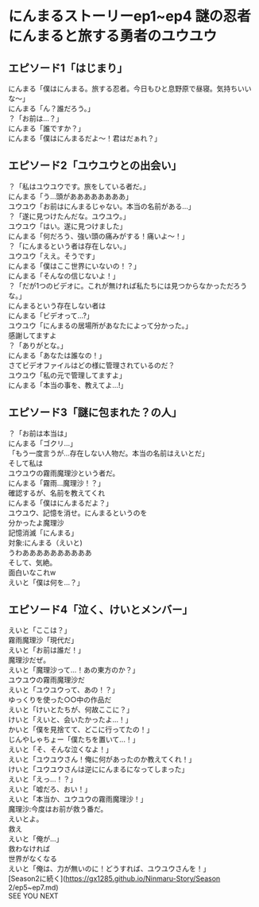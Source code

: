 # にんまるストーリーep1~ep4 謎の忍者にんまると旅する勇者のユウユウ
## エピソード1「はじまり」
にんまる「僕はにんまる。旅する忍者。今日もひと息野原で昼寝。気持ちいいな〜」  
にんまる「ん？誰だろう。」  
？「お前は…？」  
にんまる「誰ですか？」  
にんまる「僕はにんまるだよ〜！君はだぁれ？」  
## エピソード2「ユウユウとの出会い」
？「私はユウユウです。旅をしている者だ。」  
にんまる「う…頭がああああああああ」  
ユウユウ「お前はにんまるじゃない。本当の名前がある…」  
？「遂に見つけたんだな。ユウユウ。」  
ユウユウ「はい。遂に見つけました」  
にんまる「何だろう、強い頭の痛みがする！痛いよ〜！」  
？「にんまるという者は存在しない。」  
ユウユウ「ええ。そうです」   
にんまる「僕はここ世界にいないの！？」  
にんまる「そんなの信じないよ！」  
？「だが1つのビデオに。これが無ければ私たちには見つからなかっただろうな。」  
にんまるという存在しない者は  
にんまる「ビデオって...?」  
ユウユウ「にんまるの居場所があなたによって分かった。」  
感謝してますよ  
？「ありがとな。」  
にんまる「あなたは誰なの！」  
さてビデオファイルはどの様に管理されているのだ？  
ユウユウ「私の元で管理してますよ」  
にんまる「本当の事を、教えてよ...!」  
## エピソード3「謎に包まれた？の人」
？「お前は本当は」  
にんまる「ゴクリ...」  
「もう一度言うが…存在しない人物だ。本当の名前はえいとだ」  
そして私は  
ユウユウの霧雨魔理沙という者だ。  
にんまる「霧雨...魔理沙！？」  
確認するが、名前を教えてくれ  
にんまる「僕はにんまるだよ？」  
ユウユウ、記憶を消せ。にんまるというのを  
分かったよ魔理沙  
記憶消滅「にんまる」  
対象:にんまる（えいと)  
うわああああああああああ  
そして、気絶。  
面白いなこれw  
えいと「僕は何を...？」  
## エピソード4「泣く、けいとメンバー」
えいと「ここは？」  
霧雨魔理沙「現代だ」  
えいと「お前は誰だ！」  
魔理沙だぜ。  
えいと「魔理沙って...！あの東方のか？」  
ユウユウの霧雨魔理沙だ  
えいと「ユウユウって、あの！？」  
ゆっくりを使った○○中の作品だ  
えいと「けいとたちが、何故ここに？」  
けいと「えいと、会いたかったよ...！」  
かいと「僕を見捨てて、どこに行ってたの！」  
じんやしゃちょー「僕たちを置いて...！」   
えいと「そ、そんな泣くなよ！」  
えいと「ユウユウさん！俺に何があったのか教えてくれ！」  
けいと「ユウユウさんは逆ににんまるになってしまった」  
えいと「えっ...！？」  
えいと「嘘だろ、おい！」  
えいと「本当か、ユウユウの霧雨魔理沙！」  
魔理沙:今度はお前が救う番だ。  
えいとよ。  
救え  
えいと「俺が...」  
救わなければ  
世界がなくなる  
えいと「俺は、力が無いのに！どうすれば、ユウユウさんを！」  
[Season2に続く](https://gx1285.github.io/Ninmaru-Story/Season 2/ep5~ep7.md)   
SEE YOU NEXT  
